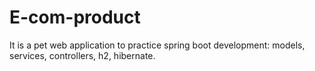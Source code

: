 # E-com-product

It is a pet web application to practice spring boot development: models, services, controllers, h2, hibernate.
